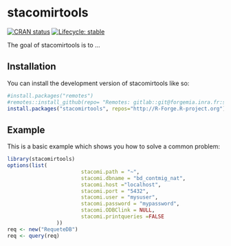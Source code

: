 
<!-- README.md is generated from README.Rmd. Please edit that file -->

# stacomirtools

<!-- badges: start -->

[![CRAN
status](https://www.r-pkg.org/badges/version/stacomirtools)](https://CRAN.R-project.org/package=stacomirtools)
[![Lifecycle:
stable](https://img.shields.io/badge/lifecycle-stable-brightgreen.svg)](https://lifecycle.r-lib.org/articles/stages.html#stable)
<!-- badges: end -->

The goal of stacomirtools is to …

## Installation

You can install the development version of stacomirtools like so:

``` r
#install.packages("remotes")
#remotes::install_github(repo= "Remotes: gitlab::git@forgemia.inra.fr:stacomi/stacomirtools.git")
install.packages("stacomirtools", repos="http://R-Forge.R-project.org")
```

## Example

This is a basic example which shows you how to solve a common problem:

``` r
library(stacomirtools)
options(list(
                        stacomi.path = "~",
                        stacomi.dbname = "bd_contmig_nat",
                        stacomi.host ="localhost",
                        stacomi.port = "5432",
                        stacomi.user = "mysuser",
                        stacomi.password = "mypassword",
                        stacomi.ODBClink = NULL,
                        stacomi.printqueries =FALSE
                ))
req <- new("RequeteDB")
req <- query(req)
```
